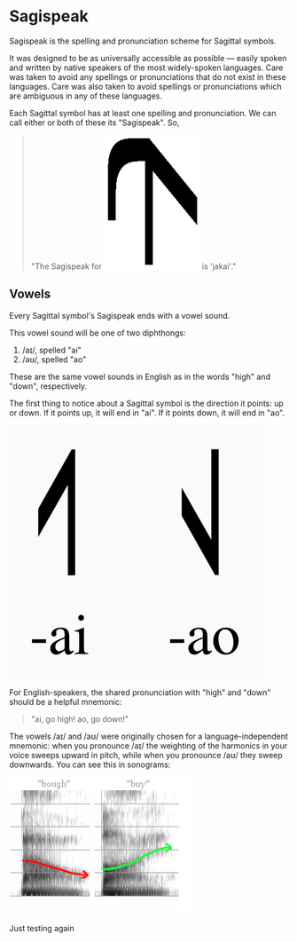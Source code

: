 # Sagispeak

Sagispeak is the spelling and pronunciation scheme for Sagittal symbols.

It was designed to be as universally accessible as possible — easily spoken and written by native speakers of the most widely-spoken languages. Care was taken to avoid any spellings or pronunciations that do not exist in these languages. Care was also taken to avoid spellings or pronunciations which are ambiguous in any of these languages.

Each Sagittal symbol has at least one spelling and pronunciation. We can call either or both of these its "Sagispeak". So,  

> "The Sagispeak for![](../.gitbook/assets/jakai.png)is 'jakai'."

## Vowels

Every Sagittal symbol's Sagispeak ends with a vowel sound.

This vowel sound will be one of two diphthongs:

1. /aɪ/, spelled "ai"
2. /aʊ/, spelled "ao"

These are the same vowel sounds in English as in the words "high" and "down", respectively.

The first thing to notice about a Sagittal symbol is the direction it points: up or down. If it points up, it will end in "ai". If it points down, it will end in "ao".

![](../.gitbook/assets/up-and-down.png)

For English-speakers, the shared pronunciation with "high" and "down" should be a helpful mnemonic:

> "ai, go high! ao, go down!"

The vowels /aɪ/ and /aʊ/ were originally chosen for a language-independent mnemonic: when you pronounce /aɪ/ the weighting of the harmonics in your voice sweeps upward in pitch, while when you pronounce /aʊ/ they sweep downwards. You can see this in sonograms:

![on the left, /a&#x28A;/; on the right, /a&#x26A;/](../.gitbook/assets/ai-ao.jpg)

Just testing again
